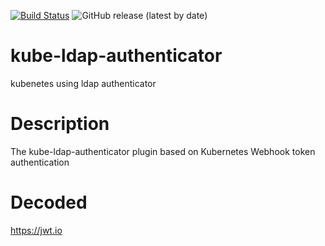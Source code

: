 [![Build Status](https://travis-ci.com/cccfs/kube-ldap-client-go-exec-plugin.svg?branch=master)](https://travis-ci.com/cccfs/kube-ldap-client-go-exec-plugin) ![GitHub release (latest by date)](https://img.shields.io/github/v/release/cccfs/kube-ldap-client-go-exec-plugin)
# kube-ldap-authenticator
kubenetes using ldap authenticator

# Description
The kube-ldap-authenticator plugin based on Kubernetes Webhook token authentication

# Decoded
https://jwt.io